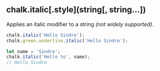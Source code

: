 ## chalk.italic[.style](string[, string...])

Applies an italic modifier to a string *(not widely supported)*.

```js
chalk.italic('Hello Sindre');
chalk.green.underline.italic('Hello Sindre');

let name = 'Sindre';
chalk.italic('Hello %s', name);
// Hello Sindre
```